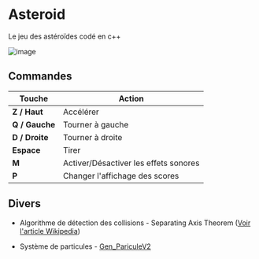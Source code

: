 # Asteroid

Le jeu des astéroïdes codé en c++

![image](https://user-images.githubusercontent.com/61056605/116701306-0e18ed00-a9c8-11eb-8c7a-852e5bc0f3d5.png)

## Commandes

| Touche | Action |
| ------ | ------ |
| **Z / Haut** | Accélérer |
| **Q / Gauche** | Tourner à gauche |
| **D / Droite** | Tourner à droite |
| **Espace** | Tirer |
| **M** | Activer/Désactiver les effets sonores |
| **P** | Changer l'affichage des scores |

## Divers
- Algorithme de détection des collisions - Separating Axis Theorem ([Voir l'article Wikipedia](https://fr.wikipedia.org/wiki/S%C3%A9paration_des_convexes))

- Système de particules -  [Gen_PariculeV2](https://github.com/MHAVGOUDOUKIAN/Gen_ParticuleV2)
